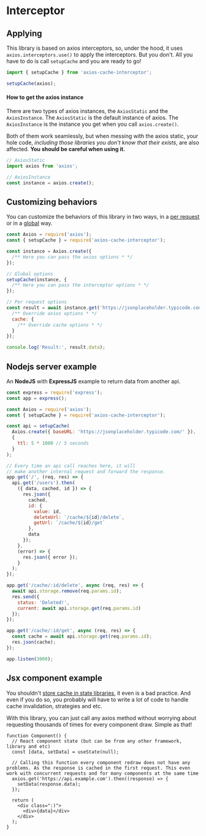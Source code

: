 # Interceptor

## Applying

This library is based on axios interceptors, so, under the hood, it uses
`axios.interceptors.use()` to apply the interceptors. But you don't. All you have to do is
call `setupCache` and you are ready to go!

```js
import { setupCache } from 'axios-cache-interceptor';

setupCache(axios);
```

#### How to get the axios instance

There are two types of axios instances, the `AxiosStatic` and the `AxiosInstance`. The
`AxiosStatic` is the default instance of axios. The `AxiosInstance` is the instance you
get when you call `axios.create()`.

Both of them work seamlessly, but when messing with the axios static, your hole code,
_including those libraries you don't know that their exists_, are also affected. **You
should be careful when using it.**

```js
// AxiosStatic
import axios from 'axios';

// AxiosInstance
const instance = axios.create();
```

## Customizing behaviors

You can customize the behaviors of this library in two ways, in a
[per request](pages/per-request-configuration.md) or in a
[global](pages/global-configuration.md) way.

```js #runkit
const Axios = require('axios');
const { setupCache } = require('axios-cache-interceptor');

const instance = Axios.create({
  /** Here you can pass the axios options * */
});

// Global options
setupCache(instance, {
  /** Here you can pass the interceptor options * */
});

// Per request options
const result = await instance.get('https://jsonplaceholder.typicode.com/posts/1', {
  /** Override axios options * */
  cache: {
    /** Override cache options * */
  }
});

console.log('Result:', result.data);
```

## Nodejs server example

An **NodeJS** with **ExpressJS** example to return data from another api.

```js #runkit endpoint
const express = require('express');
const app = express();

const Axios = require('axios');
const { setupCache } = require('axios-cache-interceptor');

const api = setupCache(
  Axios.create({ baseURL: 'https://jsonplaceholder.typicode.com/' }),
  {
    ttl: 5 * 1000 // 5 seconds
  }
);

// Every time an api call reaches here, it will
// make another internal request and forward the response.
app.get('/', (req, res) => {
  api.get('/users').then(
    ({ data, cached, id }) => {
      res.json({
        cached,
        id: {
          value: id,
          deleteUrl: `/cache/${id}/delete`,
          getUrl: `/cache/${id}/get`
        },
        data
      });
    },
    (error) => {
      res.json({ error });
    }
  );
});

app.get('/cache/:id/delete', async (req, res) => {
  await api.storage.remove(req.params.id);
  res.send({
    status: 'Deleted!',
    current: await api.storage.get(req.params.id)
  });
});

app.get('/cache/:id/get', async (req, res) => {
  const cache = await api.storage.get(req.params.id);
  res.json(cache);
});

app.listen(3000);
```

## Jsx component example

You shouldn't
[store cache in state libraries](https://betterprogramming.pub/why-you-should-be-separating-your-server-cache-from-your-ui-state-1585a9ae8336),
it even is a bad practice. And even if you do so, you probably will have to write a lot of
code to handle cache invalidation, strategies and etc.

With this library, you can just call any axios method without worrying about requesting
thousands of times for every component draw. Simple as that!

```tsx
function Component() {
  // React component state (but can be from any other framework, library and etc)
  const [data, setData] = useState(null);

  // Calling this function every component redraw does not have any problems. As the response is cached in the first request. This even work with concurrent requests and for many components at the same time
  axios.get('https://api.example.com').then((response) => {
    setData(response.data);
  });

  return (
    <div class=":)">
      <div>{data}</div>
    </div>
  );
}
```
